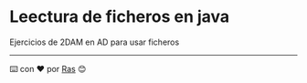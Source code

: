 # Leectura de ficheros en java

Ejercicios de 2DAM en AD para usar ficheros


---
⌨️ con ❤️ por [Ras](https://gist.github.com/RAS151822) 😊
